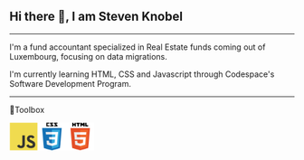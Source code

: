 ## Hi there 👋, I am Steven Knobel

---

I'm a fund accountant specialized in Real Estate funds coming out of Luxembourg, focusing on data migrations.

I'm currently learning HTML, CSS and Javascript through Codespace's Software Development Program.

---
🧰Toolbox

<img src="https://github.com/devicons/devicon/blob/master/icons/javascript/javascript-original.svg" alt="Javascript logo" width="50px" height="50px"/><img src="https://github.com/devicons/devicon/blob/master/icons/css3/css3-original-wordmark.svg" alt="CSS logo" width="50px" height="50px"/><img src="https://github.com/devicons/devicon/blob/master/icons/html5/html5-original-wordmark.svg" alt="HTML logo" width="50px" height="50px"/>

<!--
**Stevenaknobel/Stevenaknobel** is a ✨ _special_ ✨ repository because its `README.md` (this file) appears on your GitHub profile.

Here are some ideas to get you started:

- 🔭 I’m currently working on ...
- 🌱 I’m currently learning ...
- 👯 I’m looking to collaborate on ...
- 🤔 I’m looking for help with ...
- 💬 Ask me about ...
- 📫 How to reach me: ...
- 😄 Pronouns: ...
- ⚡ Fun fact: ...
-->
